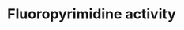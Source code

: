 ---
annotations:
- id: DOID:162
  parent: disease of cellular proliferation
  type: Disease Ontology
  value: cancer
- id: PW:0000754
  parent: drug pathway
  type: Pathway Ontology
  value: drug pathway
- id: CL:0000182
  parent: native cell
  type: Cell Type Ontology
  value: hepatocyte
- id: PW:0000605
  parent: disease pathway
  type: Pathway Ontology
  value: cancer pathway
authors:
- Mkutmon
- MaintBot
- Fehrhart
- Eweitz
description: 'The main mechanism of 5-FU activation is conversion to fluorodeoxyuridine
  monophosphate (FdUMP) which inhibits the enzyme thymidylate synthase (TYMS), an
  important part of the folate-homocysteine cycle and purine and pyrimidine synthesis
  The conversion of 5-FU to FdUMP can occur via thymidylate phosphorylase (TYMP) to
  fluorodeoxyuridine (FUDR) and then by the action of thymidine kinase to FdUMP or
  indirectly via fluorouridine monophosphate (FUMP) or fluroridine (FUR) to fluorouridine
  diphosphate (FUDP) and then ribonucleotide reductase action to FdUDP and FdUMP.
  FUDP and FdUDP can also be converted to FUTP and FdUTP and incorporated into RNA
  and DNA respectively which also contributes to the pharmacodynamic actions of fluoropyrimidines.  Sources:
  [http://www.pharmgkb.org/do/serve?objId=PA150653776&objCls=Pathway PharmGKB:Fluoropyrimidine
  Pharmacokinetics], [http://www.pharmgkb.org/do/serve?objId=PA165291507&objCls=Pathway
  PharmGKB:Fluoropyrimidine Pharmacodynamics], [http://en.wikipedia.org/wiki/Fluorouracil
  Wikipedia:Fluorouracil]'
last-edited: 2021-05-21
organisms:
- Bos taurus
redirect_from:
- /index.php/Pathway:WP3275
- /instance/WP3275
- /instance/WP3275_rr117513
revision: r117513
schema-jsonld:
- '@context': https://schema.org/
  '@id': https://wikipathways.github.io/pathways/WP3275.html
  '@type': Dataset
  creator:
    '@type': Organization
    name: WikiPathways
  description: 'The main mechanism of 5-FU activation is conversion to fluorodeoxyuridine
    monophosphate (FdUMP) which inhibits the enzyme thymidylate synthase (TYMS), an
    important part of the folate-homocysteine cycle and purine and pyrimidine synthesis
    The conversion of 5-FU to FdUMP can occur via thymidylate phosphorylase (TYMP)
    to fluorodeoxyuridine (FUDR) and then by the action of thymidine kinase to FdUMP
    or indirectly via fluorouridine monophosphate (FUMP) or fluroridine (FUR) to fluorouridine
    diphosphate (FUDP) and then ribonucleotide reductase action to FdUDP and FdUMP.
    FUDP and FdUDP can also be converted to FUTP and FdUTP and incorporated into RNA
    and DNA respectively which also contributes to the pharmacodynamic actions of
    fluoropyrimidines.  Sources: [http://www.pharmgkb.org/do/serve?objId=PA150653776&objCls=Pathway
    PharmGKB:Fluoropyrimidine Pharmacokinetics], [http://www.pharmgkb.org/do/serve?objId=PA165291507&objCls=Pathway
    PharmGKB:Fluoropyrimidine Pharmacodynamics], [http://en.wikipedia.org/wiki/Fluorouracil
    Wikipedia:Fluorouracil]'
  keywords:
  - 5,10-Methylenetetrahydrofolate
  - 5-FU
  - 5-fluorouracil (5-FU)
  - ABCC4
  - ABCC5
  - ABCG2
  - CDA
  - CES1
  - CES2
  - CYP2A6
  - Capecitabine
  - DHFR
  - DPYD
  - DPYS
  - Dihydrofolate
  - ERCC2
  - FPGS
  - FUMP
  - FUTP
  - GGH
  - MTHFR
  - PPAT
  - RRM1
  - RRM2
  - SLC22A7
  - SLC29A1
  - SMUG1
  - TDG
  - TK1
  - TP53
  - TYMS
  - Tegafur
  - UCK1
  - UCK2
  - UMPS
  - UPB1
  - UPP1
  - UPP2
  - XRCC3
  - dTMP
  - dUMP
  license: CC0
  name: Fluoropyrimidine activity
seo: CreativeWork
title: Fluoropyrimidine activity
wpid: WP3275
---